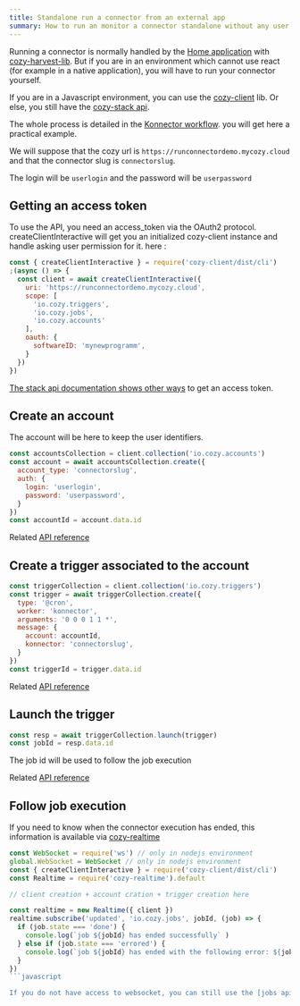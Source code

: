 ```yaml
---
title: Standalone run a connector from an external app
summary: How to run an monitor a connector standalone without any user setup
---
```


Running a connector is normally handled by the [Home application](https://github.com/cozy/cozy-home)
with [cozy-harvest-lib](https://github.com/cozy/cozy-libs/tree/master/packages/cozy-harvest-lib).
But if you are in an environment which cannot use react (for example in a native application), you will have to run your connector
yourself.

If you are in a Javascript environment, you can use the [cozy-client](/cozy-client/getting-started/) lib.
Or else, you still have the [cozy-stack api](/cozy-stack/#reference).

The whole process is detailed in the [Konnector workflow](/cozy-stack/konnectors-workflow/).
you will get here a practical example.

We will suppose that the cozy url is `https://runconnectordemo.mycozy.cloud` and that the
connector slug is `connectorslug`.

The login will be `userlogin` and the password will be `userpassword`

## Getting an access token

To use the API, you need an access_token via the OAuth2 protocol. createClientInteractive will get
you an initialized cozy-client instance and handle asking user permission for it.
here :

```javascript
const { createClientInteractive } = require('cozy-client/dist/cli')
;(async () => {
  const client = await createClientInteractive({
    uri: 'https://runconnectordemo.mycozy.cloud',
    scope: [
      'io.cozy.triggers',
      'io.cozy.jobs',
      'io.cozy.accounts'
    ],
    oauth: {
      softwareID: 'mynewprogramm',
    }
  })
})
```

[The stack api documentation shows other ways](/cozy-stack/auth/#how-to-register-the-application_1)
to get an access token.

## Create an account

The account will be here to keep the user identifiers.

```javascript
const accountsCollection = client.collection('io.cozy.accounts')
const account = await accountsCollection.create({
  account_type: 'connectorslug',
  auth: {
    login: 'userlogin',
    password: 'userpassword',
  }
})
const accountId = account.data.id
```

Related [API reference](/cozy-stack/data-system/#create-a-document)

## Create a trigger associated to the account

```javascript
const triggerCollection = client.collection('io.cozy.triggers')
const trigger = await triggerCollection.create({
  type: '@cron',
  worker: 'konnector',
  arguments: '0 0 0 1 1 *',
  message: {
    account: accountId,
    konnector: 'connectorslug',
  }
})
const triggerId = trigger.data.id
```

Related [API reference](/cozy-stack/jobs/#triggers)

## Launch the trigger

```javascript
const resp = await triggerCollection.launch(trigger)
const jobId = resp.data.id
```

The job id will be used to follow the job execution

Related [API reference](/cozy-stack/jobs/#triggers)

## Follow job execution

If you need to know when the connector execution has ended, this information is available via
[cozy-realtime](/cozy-realtime/)


```javascript
const WebSocket = require('ws') // only in nodejs environment
global.WebSocket = WebSocket // only in nodejs environment
const { createClientInteractive } = require('cozy-client/dist/cli')
const Realtime = require('cozy-realtime').default

// client creation + account cration + trigger creation here

const realtime = new Realtime({ client })
realtime.subscribe('updated', 'io.cozy.jobs', jobId, (job) => {
  if (job.state === 'done') {
    console.log(`job ${jobId} has ended successfully` )
  } else if (job.state === 'errored') {
    console.log(`job ${jobId} has ended with the following error: ${job.error}` )
  }
})
```javascript

If you do not have access to websocket, you can still use the [jobs api](/cozy-stack/jobs/#get-jobsjob-id) to poll the job state
